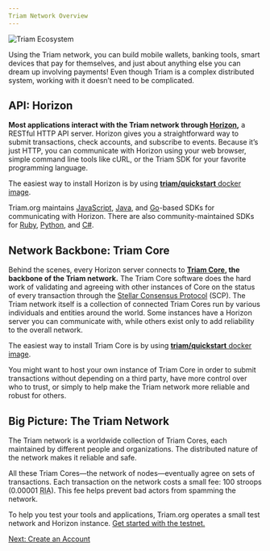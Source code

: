 ```yaml
---
Triam Network Overview
---
```

![Triam Ecosystem](https://www.Triam.org/wp-content/uploads/2016/06/Triam-Ecosystem-v031.png)

Using the Triam network, you can build mobile wallets, banking tools, smart devices that pay for themselves, and just about anything else you can dream up involving payments! Even though Triam is a complex distributed system, working with it doesn’t need to be complicated.

## API: Horizon

**Most applications interact with the Triam network through [Horizon](https://www.Triam.org/developers/horizon/reference/),** a RESTful HTTP API server. Horizon gives you a straightforward way to submit transactions, check accounts, and subscribe to events. Because it’s just HTTP, you can communicate with Horizon using your web browser, simple command line tools like cURL, or the Triam SDK for your favorite programming language.

The easiest way to install Horizon is by using [**triam/quickstart** docker image](https://hub.docker.com/r/triam/quickstart/).

Triam.org maintains [JavaScript](https://github.com/triamnetwork/js-triam-sdk), [Java](https://github.com/triamnetwork/java-triam-sdk), and [Go](https://github.com/triamnetwork/go/tree/master/clients/horizon)-based SDKs for communicating with Horizon. There are also community-maintained SDKs for [Ruby](https://github.com/triamnetwork/ruby-triam-sdk), [Python](https://github.com/triamnetworkCN/py-triam-base), and [C#](https://github.com/QuantozTechnology/csharp-triam-base).

## Network Backbone: Triam Core

Behind the scenes, every Horizon server connects to **[Triam Core](../../triam-core/learn/admin.html), the backbone of the Triam network.** The Triam Core software does the hard work of validating and agreeing with other instances of Core on the status of every transaction through the [Stellar Consensus Protocol](../concepts/scp.html) (SCP). The Triam network itself is a collection of connected Triam Cores run by various individuals and entities around the world. Some instances have a Horizon server you can communicate with, while others exist only to add reliability to the overall network.

The easiest way to install Triam Core is by using [**triam/quickstart** docker image](https://hub.docker.com/r/triam/quickstart/).

You might want to host your own instance of Triam Core in order to submit transactions without depending on a third party, have more control over who to trust, or simply to help make the Triam network more reliable and robust for others.

## Big Picture: The Triam Network

The Triam network is a worldwide collection of Triam Cores, each maintained by different people and organizations. The distributed nature of the network makes it reliable and safe.

All these Triam Cores—the network of nodes—eventually agree on sets of transactions. Each transaction on the network costs a small fee: 100 stroops (0.00001 <abbr title="Lumens">RIA</abbr>). This fee helps prevent bad actors from spamming the network.

To help you test your tools and applications, Triam.org operates a small test network and Horizon instance. [Get started with the testnet.](../concepts/test-net.md)

<div class="sequence-navigation">
  <a class="button button--next" href="create-account.html">Next: Create an Account</a>
</div>

